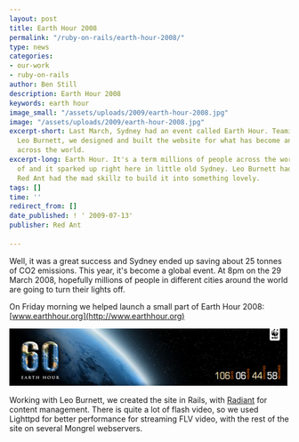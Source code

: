 ```yaml
---
layout: post
title: Earth Hour 2008
permalink: "/ruby-on-rails/earth-hour-2008/"
type: news
categories:
- our-work
- ruby-on-rails
author: Ben Still
description: Earth Hour 2008
keywords: earth hour
image_small: "/assets/uploads/2009/earth-hour-2008.jpg"
image: "/assets/uploads/2009/earth-hour-2008.jpg"
excerpt-short: Last March, Sydney had an event called Earth Hour. Teaming up with
  Leo Burnett, we designed and built the website for what has become an iconic event
  across the world.
excerpt-long: Earth Hour. It's a term millions of people across the world have heard
  of and it sparked up right here in little old Sydney. Leo Burnett had the idea,
  Red Ant had the mad skillz to build it into something lovely.
tags: []
time: ''
redirect_from: []
date_published: ! ' 2009-07-13'
publisher: Red Ant

---
```

Well, it was a great success and Sydney ended up saving about 25 tonnes of CO2 emissions. This year, it's become a global event. At 8pm on the 29 March 2008, hopefully millions of people in different cities around the world are going to turn their lights off.

On Friday morning we helped launch a small part of Earth Hour 2008: [www.earthhour.org](http://www.earthhour.org)

[![earth hour banner](/assets/uploads/2009/earth-hour-2008.jpg)](http://www.earthhour.org "earth hour banner")

Working with Leo Burnett, we created the site in Rails, with [Radiant](http://radiantcms.org/) for content management. There is quite a lot of flash video, so we used Lighttpd for better performance for streaming FLV video, with the rest of the site on several Mongrel webservers.